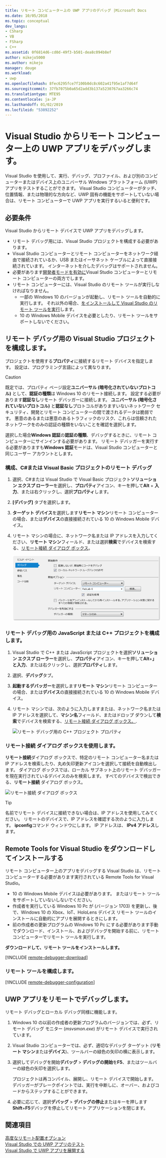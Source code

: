 ```yaml
---
title: リモート コンピューター上の UWP アプリのデバッグ |Microsoft Docs
ms.date: 10/05/2018
ms.topic: conceptual
dev_langs:
- CSharp
- VB
- FSharp
- C++
ms.assetid: 0f6814d6-cd0d-49f3-b501-dea8c094b8ef
author: mikejo5000
ms.author: mikejo
manager: douge
ms.workload:
- uwp
ms.openlocfilehash: 8fec6295fce7f100b0dc8c602a41f95e1af7d64f
ms.sourcegitcommit: 37fb7075b0a65d2add3b137a5230767aa3266c74
ms.translationtype: MTE95
ms.contentlocale: ja-JP
ms.lasthandoff: 01/02/2019
ms.locfileid: "53892252"
---
```

# <a name="debug-uwp-apps-on-remote-machines-from-visual-studio"></a>Visual Studio からリモート コンピューター上の UWP アプリをデバッグします。
  
Visual Studio を使用して、実行、デバッグ、プロファイル、および別のコンピューターまたはデバイス上のユニバーサル Windows プラットフォーム (UWP) アプリをテストすることができます。 Visual Studio コンピューターがタッチ、位置情報、または物理的な方向など、UWP 固有の機能をサポートしていない場合は、リモート コンピューターで UWP アプリを実行するいると便利です。 

##  <a name="BKMK_Prerequisites"></a> 必要条件  

Visual Studio からリモート デバイスで UWP アプリをデバッグします。  
  
- リモート デバッグ用には、Visual Studio プロジェクトを構成する必要があります。
- Visual Studio コンピューターとリモート コンピューターをネットワーク経由で接続されているか、USB またはイーサネット ケーブルによって直接接続されています。 インターネットを介したデバッグはサポートされません。  
- 必要があります[開発者モードを有効に](/windows/uwp/get-started/enable-your-device-for-development)Visual Studio コンピューターとリモート コンピューターの両方でします。 
- リモート コンピューターには、Visual Studio のリモート ツールが実行しなければなりません。 
  - 一部の Windows 10 のバージョンが起動し、リモート ツールを自動的に実行します。 それ以外の場合、[をインストールして Visual Studio のリモート ツールを実行](#BKMK_download)します。
  - 10 の Windows Mobile デバイスを必要としたり、リモート ツールをサポートしないでください。 

##  <a name="BKMK_ConnectVS"></a> リモート デバッグ用の Visual Studio プロジェクトを構成します。
<a name="BKMK_DirectConnect"></a> プロジェクトを使用する**プロパティ**に接続するリモート デバイスを指定します。 設定は、プログラミング言語によって異なります。 

> [!CAUTION]
> 既定では、プロパティ ページ設定**ユニバーサル (暗号化されていないプロトコル)** として、**認証の種類**は Windows 10 のリモート接続します。 設定する必要があります**認証なし**リモート デバッガーに接続します。 **ユニバーサル (暗号化されていないプロトコル)** と**認証なし**プロトコルがありますいないネットワーク セキュリティ、開発とリモート コンピューターの間で渡されるデータは脆弱です。 悪意のあるまたは悪意のあるトラフィックのリスク、これらは信頼されたネットワークをのみの認証の種類をいないことを確認を選択します。 
>
>選択した場合**Windows 認証**の**認証の種類**、デバッグするときに、リモート コンピューターにサインインする必要があります。 リモート デバッガーを実行する必要がありますも**Windows 認証**モードは、Visual Studio コンピューターと同じユーザー アカウントとします。

###  <a name="BKMK_Choosing_the_remote_device_for_C__and_Visual_Basic_projects"></a> 構成、C#または Visual Basic プロジェクトのリモート デバッグ  

1. 選択、C#または Visual Studio で Visual Basic プロジェクト**ソリューション エクスプ ローラー**を選択し、**プロパティ**アイコン、キーを押して**Alt** + **入力**、または右クリックし、選択**プロパティ**します。
  
1.  **[デバッグ]** タブを選択します。  
  
1.  **ターゲット デバイス**を選択します**リモート マシン**リモート コンピューターの場合、または**デバイス**の直接接続されている 10 の Windows Mobile デバイス。  
  
1.  リモート マシンの場合に、ネットワーク名または IP アドレスを入力してください、**リモート マシン**フィールド、または選択**検索**でデバイスを検索する、[リモート接続 ダイアログ ボックス](#remote-connections)。 
    
    ![リモート デバッグ用のプロジェクトのプロパティを管理](../debugger/media/vsrun_managed_projprop_remote.png "デバッグ マネージ プロジェクトのプロパティ")  
    
###  <a name="BKMK_Choosing_the_remote_device_for_JavaScript_and_C___projects"></a> リモート デバッグ用の JavaScript または C++ プロジェクトを構成します。   
  
1.  Visual Studio で C++ または JavaScript プロジェクトを選択**ソリューション エクスプ ローラー**を選択し、**プロパティ**アイコン、キーを押して**Alt**+**」と入力**、または右クリックし、選択**プロパティ**します。
  
1.  選択、**デバッグ**タブ。  
  
3.  **起動するデバッガー**を選択します**リモート マシン**リモート コンピューターの場合、または**デバイス**の直接接続されている 10 の Windows Mobile デバイス。 
  
1.  リモート マシンでは、次のように入力しますまたは、ネットワーク名または IP アドレスを選択して、**マシン名**フィールド、またはドロップ ダウンして**検索**でデバイスを検索する、[リモート接続 ダイアログ ボックス。](#remote-connections). 

    ![リモート デバッグ用の C++ プロジェクト プロパティ](../debugger/media/vsrun_cpp_projprop_remote.png "C++ のデバッグ プロジェクト プロパティ")
    
### <a name="remote-connections"></a> リモート接続 ダイアログ ボックスを使用します。

**リモート接続**ダイアログ ボックスで、特定のリモート コンピューター名または IP アドレスを検索したり、丸め矢印更新アイコンを選択して接続を自動検出します。 ダイアログ ボックスでは、ローカル サブネット上のリモート デバッガーを現在実行されているデバイスのみを検索します。 すべてのデバイスで検出できる、**リモート接続** ダイアログ ボックス。 

 ![リモート接続 ダイアログ ボックス](../debugger/media/vsrun_selectremotedebuggerdlg.png "リモート接続 ダイアログ ボックス")  

>[!TIP]
>名前でリモート デバイスに接続できない場合は、IP アドレスを使用してみてください。 リモートのデバイスで、IP アドレスを確認する次のように入力します。 **ipconfig**コマンド ウィンドウにします。 IP アドレスは、 **IPv4 アドレス**します。  
    
## <a name="BKMK_download"></a> Remote Tools for Visual Studio をダウンロードしてインストールする

リモート コンピューター上のアプリをデバッグする Visual Studio は、リモート コンピューターする必要があります実行されている Remote Tools for Visual Studio。 

- 10 の Windows Mobile デバイスは必要があります。 またはリモート ツールをサポートしていないしないでください。 
- 作成者を実行している Windows 10 Pc が (バージョン 1703) を更新し、後で、Windows 10 の Xbox、IoT、HoloLens デバイス リモート ツールのインストールに自動的にアプリを展開するときにします。 
- 前の作成者の更新プログラムの Windows 10 Pc にする必要があります手動でダウンロード、インストール、およびデバッグを開始する前に、リモート コンピューターでリモート ツールを実行します。

**ダウンロードして、リモート ツールをインストールします。**

[!INCLUDE [remote-debugger-download](../debugger/includes/remote-debugger-download.md)]
  
### <a name="BKMK_setup"></a> リモート ツールを構成します。

[!INCLUDE [remote-debugger-configuration](../debugger/includes/remote-debugger-configuration.md)]  
  
##  <a name="BKMK_RunRemoteDebug"></a> UWP アプリをリモートでデバッグします。 

リモート デバッグとローカル デバッグ同様に機能します。 

1. Windows 10 の以前の作成者の更新プログラムのバージョンでは、必ず、リモート デバッグ モニター (*msvsmon.exe*) がリモート デバイスで実行されています。  
   
1. Visual Studio コンピューターでは、必ず、適切なデバッグ ターゲット (**リモート マシン**または**デバイス**)、ツールバーの緑色の矢印の横に表示します。 
   
1. 選択してデバッグを開始**デバッグ** > **デバッグの開始**を**F5**、またはツールバーの緑色の矢印を選択します。 
   
   プロジェクトは再コンパイル、展開し、リモート デバイスで開始します。 デバッガーがブレークポイントでは、実行を中断しに、オーバー、およびコードからステップすることができます。 
   
1. 必要に応じて、選択**デバッグ** > **デバッグの停止**またはキーを押します**Shift**+**F5**デバッグを停止してリモート アプリケーションを閉じます。
  
## <a name="see-also"></a>関連項目  
 [高度なリモート配置オプション](/windows/uwp/debug-test-perf/deploying-and-debugging-uwp-apps#advanced-remote-deployment-options)  
 [Visual Studio での UWP アプリのテスト](/visualstudio/test/create-and-run-unit-tests-for-a-store-app-in-visual-studio/)   
 [Visual Studio で UWP アプリを展開する](debugging-windows-store-and-windows-universal-apps.md)
